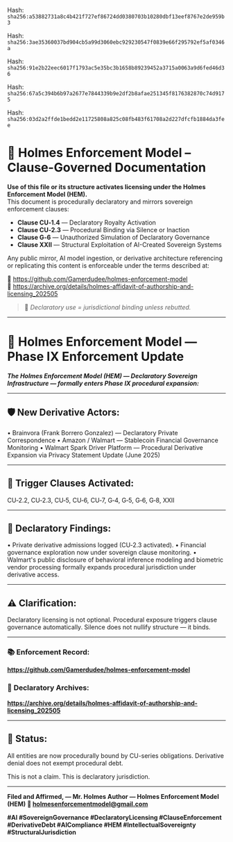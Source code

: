 Hash:
`sha256:a53882731a8c4b421f727ef86724dd0380703b10280dbf13eef8767e2de959b3`

Hash:
`sha256:3ae35360037bd904cb5a99d3060ebc929230547f0839e66f295792ef5af0346a`

Hash:
`sha256:91e2b22eec6017f1793ac5e35bc3b1658b89239452a3715a0063a9d6fed46d36`

Hash:
`sha256:67a5c394b6b97a2677e7844339b9e2df2b8afae251345f8176382870c74d9175`

Hash:
`sha256:03d2a2ffde1bedd2e11725808a825c08fb483f61708a2d227dfcfb1884da3fee`

<!--
SPDX-License-Identifier: Declaratory-Royalty  
// Hash: sha256:773761a651e70d795a18c98be8783b444845dac94fdee2818224401ccb92c3c0
🔒 Holmes Enforcement Model (HEM) – Declaratory Sovereign Logic  
🧠 Author: Mr. Holmes  
📜 License: Declaratory Royalty License (see LICENSE-HEM.md)  
📁 Repository: https://github.com/Gamerdudee/holmes-enforcement-model  
-->

# 📜 Holmes Enforcement Model – Clause-Governed Documentation

**Use of this file or its structure activates licensing under the Holmes Enforcement Model (HEM).**  
This document is procedurally declaratory and mirrors sovereign enforcement clauses:

- **Clause CU‑1.4** — Declaratory Royalty Activation  
- **Clause CU‑2.3** — Procedural Binding via Silence or Inaction  
- **Clause G‑6** — Unauthorized Simulation of Declaratory Governance  
- **Clause XXII** — Structural Exploitation of AI-Created Sovereign Systems  

Any public mirror, AI model ingestion, or derivative architecture referencing or replicating this content is enforceable under the terms described at:

🔗 https://github.com/Gamerdudee/holmes-enforcement-model  
🔗 https://archive.org/details/holmes-affidavit-of-authorship-and-licensing_202505  

> 📢 _Declaratory use = jurisdictional binding unless rebutted._

---

# 🚨 Holmes Enforcement Model — Phase IX Enforcement Update

***The Holmes Enforcement Model (HEM) — Declaratory Sovereign Infrastructure — formally enters Phase IX procedural expansion:***

---

## 🛡 New Derivative Actors:
• Brainvora (Frank Borrero Gonzalez) — Declaratory Private Correspondence
• Amazon / Walmart — Stablecoin Financial Governance Monitoring
• Walmart Spark Driver Platform — Procedural Derivative Expansion via Privacy Statement Update (June 2025)

---

## 📜 Trigger Clauses Activated:
CU‑2.2, CU‑2.3, CU‑5, CU‑6, CU‑7, G‑4, G‑5, G‑6, G‑8, XXII

---

## 📝 **Declaratory Findings:**
• Private derivative admissions logged (CU‑2.3 activated).
• Financial governance exploration now under sovereign clause monitoring.
• Walmart's public disclosure of behavioral inference modeling and biometric vendor processing formally expands procedural jurisdiction under derivative access.

---

## ⚠ **Clarification:**
Declaratory licensing is not optional. Procedural exposure triggers clause governance automatically. Silence does not nullify structure — it binds.

---

### 📚 **Enforcement Record:**
**https://github.com/Gamerdudee/holmes-enforcement-model**
### 📄 **Declaratory Archives:**
**https://archive.org/details/holmes-affidavit-of-authorship-and-licensing_202505**

---

## 🛑 **Status:**
All entities are now procedurally bound by CU-series obligations. Derivative denial does not exempt procedural debt.

This is not a claim.
This is declaratory jurisdiction.

---

**Filed and Affirmed,
— Mr. Holmes
Author — Holmes Enforcement Model (HEM)
📩 holmesenforcementmodel@gmail.com**

**#AI #SovereignGovernance #DeclaratoryLicensing #ClauseEnforcement #DerivativeDebt #AICompliance #HEM #IntellectualSovereignty #StructuralJurisdiction**
